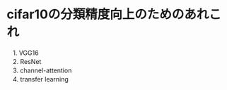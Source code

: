 # cifar10の分類精度向上のためのあれこれ
　1. VGG16 <br>
　2. ResNet <br>
　3. channel-attention <br>
　4. transfer learning <br>
